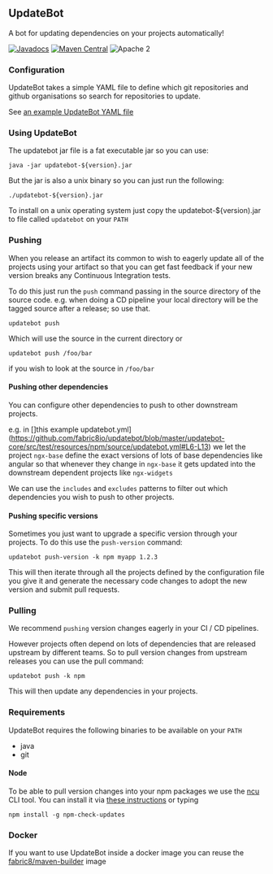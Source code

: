 ## UpdateBot

A bot for updating dependencies on your projects automatically!

[![Javadocs](http://www.javadoc.io/badge/io.fabric8.updatebot/updatebot-core.svg?color=blue)](http://www.javadoc.io/doc/io.fabric8.updatebot/updatebot-core)
[![Maven Central](https://maven-badges.herokuapp.com/maven-central/io.fabric8.updatebot/updatebot-core/badge.svg?style=flat-square)](https://maven-badges.herokuapp.com/maven-central/io.fabric8.updatebot/updatebot-core/)
![Apache 2](http://img.shields.io/badge/license-Apache%202-red.svg)

### Configuration

UpdateBot takes a simple YAML file to define which git repositories and github organisations so search for repositories to update.

See [an example UpdateBot YAML file](updatebot-core/src/test/resources/maven/updatebot.yml)

### Using UpdateBot

The updatebot jar file is a fat executable jar so you can use: 

    java -jar updatebot-${version}.jar
  
But the jar is also a unix binary so you can just run the following:

    ./updatebot-${version}.jar

To install on a unix operating system just copy the updatebot-${version).jar to file called `updatebot` on your `PATH`

### Pushing

When you release an artifact its common to wish to eagerly update all of the projects using your artifact so that you can get fast feedback if your new version breaks any Continuous Integration tests.

To do this just run the `push` command passing in the source directory of the source code. e.g. when doing a CD pipeline your local directory will be the tagged source after a release; so use that.

    updatebot push
    
Which will use the source in the current directory or
    
    updatebot push /foo/bar

if you wish to look at the source in `/foo/bar`    
    
#### Pushing other dependencies

You can configure other dependencies to push to other downstream projects. 

e.g. in []this example updatebot.yml](https://github.com/fabric8io/updatebot/blob/master/updatebot-core/src/test/resources/npm/source/updatebot.yml#L6-L13) we let the project `ngx-base` define the exact versions of lots of base dependencies like angular so that whenever they change in `ngx-base` it gets updated into the downstream dependent projects like `ngx-widgets`

We can use the `includes` and `excludes` patterns to filter out which dependencies you wish to push to other projects.


#### Pushing specific versions

Sometimes you just want to upgrade a specific version through your projects. To do this use the `push-version` command:

    updatebot push-version -k npm myapp 1.2.3
    
This will then iterate through all the projects defined by the configuration file you give it and generate the necessary code changes to adopt the new version and submit pull requests.    



### Pulling

We recommend `pushing` version changes eagerly in your CI / CD pipelines.

However projects often depend on lots of dependencies that are released upstream by different teams. So to pull version changes from upstream releases you can use the pull command:

    updatebot push -k npm 

This will then update any dependencies in your projects.

### Requirements

UpdateBot requires the following binaries to be available on your `PATH`

* java
* git

#### Node

To be able to pull version changes into your npm packages we use the [ncu](https://www.npmjs.com/package/npm-check-updates) CLI tool. You can install it via [these instructions](https://www.npmjs.com/package/npm-check-updates) or typing

    npm install -g npm-check-updates


### Docker

If you want to use UpdateBot inside a docker image you can reuse the [fabric8/maven-builder](https://hub.docker.com/r/fabric8/maven-builder/) image


    
      
  
